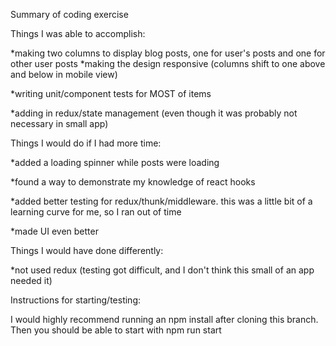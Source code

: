 Summary of coding exercise

Things I was able to accomplish:

*making two columns to display blog posts, one for user's posts and one for other user posts
*making the design responsive (columns shift to one above and below in mobile view)
  
*writing unit/component tests for MOST of items
  
*adding in redux/state management (even though it was probably not necessary in small app)




Things I would do if I had more time:

*added a loading spinner while posts were loading

*found a way to demonstrate my knowledge of react hooks

*added better testing for redux/thunk/middleware. this was a little bit of a learning curve for me, so I ran out of time

*made UI even better




Things I would have done differently:

*not used redux (testing got difficult, and I don't think this small of an app needed it)




Instructions for starting/testing:

I would highly recommend running an npm install after cloning this branch. Then you should be able to start with npm run start
